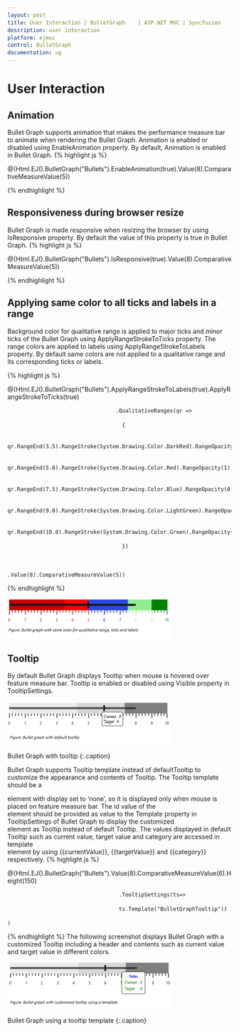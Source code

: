 ```yaml
---
layout: post
title: User Interaction | BulletGraph	 | ASP.NET MVC | Syncfusion
description: user interaction
platform: ejmvc
control: BulletGraph	
documentation: ug
---
```


# User Interaction

## Animation

Bullet Graph supports animation that makes the performance measure bar to animate when rendering the Bullet Graph. Animation is enabled or disabled using EnableAnimation property. By default, Animation is enabled in Bullet Graph. 
{% highlight js %}

@(Html.EJ().BulletGraph("Bullets").EnableAnimation(true).Value(8).ComparativeMeasureValue(5))

{% endhighlight %}

## Responsiveness during browser resize

Bullet Graph is made responsive when resizing the browser by using IsResponsive property. By default the value of this property is true in Bullet Graph. 
{% highlight js %}

@(Html.EJ().BulletGraph("Bullets").IsResponsive(true).Value(8).ComparativeMeasureValue(5))

{% endhighlight %}

## Applying same color to all ticks and labels in a range

Background color for qualitative range is applied to major ticks and minor ticks of the Bullet Graph using ApplyRangeStrokeToTicks property. The range colors are applied to labels using ApplyRangeStrokeToLabels property. By default same colors are not applied to a qualitative range and its corresponding ticks or labels. 

{% highlight js %}

@(Html.EJ().BulletGraph("Bullets").ApplyRangeStrokeToLabels(true).ApplyRangeStrokeToTicks(true)

                                      .QualitativeRanges(qr =>

                                        {

                                            qr.RangeEnd(3.5).RangeStroke(System.Drawing.Color.DarkRed).RangeOpacity(0.5).Add();

                                            qr.RangeEnd(5.0).RangeStroke(System.Drawing.Color.Red).RangeOpacity(1).Add();

                                            qr.RangeEnd(7.5).RangeStroke(System.Drawing.Color.Blue).RangeOpacity(0.7).Add();

                                            qr.RangeEnd(9.0).RangeStroke(System.Drawing.Color.LightGreen).RangeOpacity(1).Add();

                                            qr.RangeEnd(10.0).RangeStroke(System.Drawing.Color.Green).RangeOpacity(1).Add();

                                        })



    .Value(8).ComparativeMeasureValue(5))
{% endhighlight %}

![](User-Interaction_images/User-Interaction_img1.png)



## Tooltip

By default Bullet Graph displays Tooltip when mouse is hovered over feature measure bar. Tooltip is enabled or disabled using Visible property in TooltipSettings.

![](User-Interaction_images/User-Interaction_img2.png)

Bullet Graph with tooltip
{:.caption}

Bullet Graph supports Tooltip template instead of defaultTooltip to customize the appearance and contents of Tooltip. The Tooltip template should be a <div> element with display set to ‘none’, so it is displayed only when mouse is placed on feature measure bar. The id value of the <div> element should be provided as value to the Template property in TooltipSettings of Bullet Graph to display the customized <div> element as Tooltip instead of default Tooltip. The values displayed in default Tooltip such as current value, target value and category are accessed in template <div> element by using {{currentValue}}, {{targetValue}} and {{category}} respectively. 
{% highlight js %}

@(Html.EJ().BulletGraph("Bullets").Value(8).ComparativeMeasureValue(6).Height(150)

                                       .TooltipSettings(ts=>

                                       ts.Template("BulletGraphTooltip"))

    )


{% endhighlight %}
The following screenshot displays Bullet Graph with a customized Tooltip including a header and contents such as current value and target value in different colors.

![](User-Interaction_images/User-Interaction_img3.png)


Bullet Graph using a tooltip template
{:.caption}
